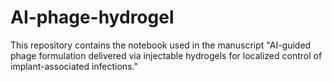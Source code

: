 # AI-phage-hydrogel

This repository contains the notebook used in the manuscript "AI-guided phage formulation delivered via injectable hydrogels for localized control of implant-associated infections."

